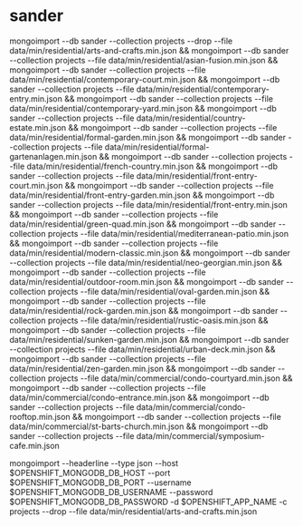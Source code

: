 # sander

mongoimport --db sander --collection projects --drop --file data/min/residential/arts-and-crafts.min.json &&
mongoimport --db sander --collection projects --file data/min/residential/asian-fusion.min.json &&
mongoimport --db sander --collection projects --file data/min/residential/contemporary-court.min.json &&
mongoimport --db sander --collection projects --file data/min/residential/contemporary-entry.min.json &&
mongoimport --db sander --collection projects --file data/min/residential/contemporary-yard.min.json &&
mongoimport --db sander --collection projects --file data/min/residential/country-estate.min.json &&
mongoimport --db sander --collection projects --file data/min/residential/formal-garden.min.json &&
mongoimport --db sander --collection projects --file data/min/residential/formal-gartenanlagen.min.json &&
mongoimport --db sander --collection projects --file data/min/residential/french-country.min.json &&
mongoimport --db sander --collection projects --file data/min/residential/front-entry-court.min.json &&
mongoimport --db sander --collection projects --file data/min/residential/front-entry-garden.min.json &&
mongoimport --db sander --collection projects --file data/min/residential/front-entry.min.json &&
mongoimport --db sander --collection projects --file data/min/residential/green-quad.min.json &&
mongoimport --db sander --collection projects --file data/min/residential/mediterranean-patio.min.json &&
mongoimport --db sander --collection projects --file data/min/residential/modern-classic.min.json &&
mongoimport --db sander --collection projects --file data/min/residential/neo-georgian.min.json &&
mongoimport --db sander --collection projects --file data/min/residential/outdoor-room.min.json &&
mongoimport --db sander --collection projects --file data/min/residential/oval-garden.min.json &&
mongoimport --db sander --collection projects --file data/min/residential/rock-garden.min.json &&
mongoimport --db sander --collection projects --file data/min/residential/rustic-oasis.min.json &&
mongoimport --db sander --collection projects --file data/min/residential/sunken-garden.min.json &&
mongoimport --db sander --collection projects --file data/min/residential/urban-deck.min.json &&
mongoimport --db sander --collection projects --file data/min/residential/zen-garden.min.json &&
mongoimport --db sander --collection projects --file data/min/commercial/condo-courtyard.min.json &&
mongoimport --db sander --collection projects --file data/min/commercial/condo-entrance.min.json &&
mongoimport --db sander --collection projects --file data/min/commercial/condo-rooftop.min.json &&
mongoimport --db sander --collection projects --file data/min/commercial/st-barts-church.min.json &&
mongoimport --db sander --collection projects --file data/min/commercial/symposium-cafe.min.json

mongoimport --headerline --type json --host $OPENSHIFT_MONGODB_DB_HOST --port $OPENSHIFT_MONGODB_DB_PORT --username $OPENSHIFT_MONGODB_DB_USERNAME --password $OPENSHIFT_MONGODB_DB_PASSWORD -d $OPENSHIFT_APP_NAME -c projects --drop --file data/min/residential/arts-and-crafts.min.json
